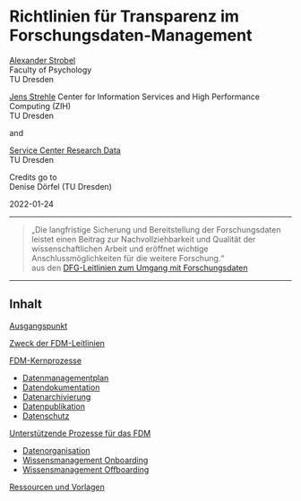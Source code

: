 # Richtlinien für Transparenz im Forschungsdaten-Management

[Alexander Strobel](mailto:alexander.strobel@tu-dresden.de)<br>
Faculty of Psychology<br>
TU Dresden

[Jens Strehle](mailto:jens.strehle@tu-dresden.de)
Center for Information Services and High Performance Computing (ZIH)<br>
TU Dresden

and 

[Service Center Research Data](mailto:kontaktstelle-forschungsdaten@tu-dresden.de)<br>
TU Dresden

Credits go to<br>
Denise Dörfel (TU Dresden)


2022-01-24

---

> „Die langfristige Sicherung und Bereitstellung der Forschungsdaten leistet einen Beitrag zur Nachvollziehbarkeit und Qualität der wissenschaftlichen Arbeit und eröffnet wichtige Anschlussmöglichkeiten für die weitere Forschung.“<br> 
aus den [DFG-Leitlinien zum Umgang mit Forschungsdaten](https://www.dfg.de/download/pdf/foerderung/grundlagen_dfg_foerderung/forschungsdaten/leitlinien_forschungsdaten.pdf)

---

## Inhalt

[Ausgangspunkt](RTFM_01_Ausgangspunkt.md)

[Zweck der FDM-Leitlinien](RTFM_02_Zweck.md)

[FDM-Kernprozesse](RTFM_03_Kernprozesse.md)
+ [Datenmanagementplan](RTFM_03_Kernprozesse.md#datenmanagementplan)
+ [Datendokumentation](RTFM_03_Kernprozesse.md#datendokumentation)
+ [Datenarchivierung](RTFM_03_Kernprozesse.md#datenarchivierung)
+ [Datenpublikation](RTFM_03_Kernprozesse.md#datenpublikation)
+ [Datenschutz](RTFM_03_Kernprozesse.md#datenschutz)

[Unterstützende Prozesse für das FDM](RTFM_04_Support.md)
+ [Datenorganisation](RTFM_04_Support.md#datenorganisation)
+ [Wissensmanagement Onboarding](RTFM_04_Support.md#wissensmanagement-onboarding)
+ [Wissensmanagement Offboarding](RTFM_04_Support.md#wissensmanagement-offboarding)

[Ressourcen und Vorlagen](RTFM_05_Ressourcen.md)

